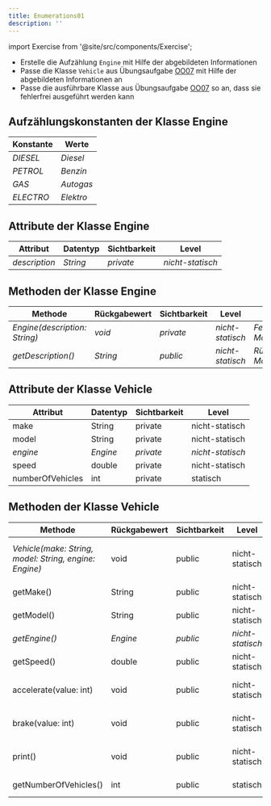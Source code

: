 ```yaml
---
title: Enumerations01
description: ''
---
```


import Exercise from '@site/src/components/Exercise';

- Erstelle die Aufzählung `Engine` mit Hilfe der abgebildeten Informationen
- Passe die Klasse `Vehicle` aus Übungsaufgabe [OO07](../oo/oo07.md) mit Hilfe
  der abgebildeten Informationen an
- Passe die ausführbare Klasse aus Übungsaufgabe [OO07](../oo/oo07.md) so an,
  dass sie fehlerfrei ausgeführt werden kann

## Aufzählungskonstanten der Klasse Engine

| Konstante | Werte     |
| --------- | --------- |
| _DIESEL_  | _Diesel_  |
| _PETROL_  | _Benzin_  |
| _GAS_     | _Autogas_ |
| _ELECTRO_ | _Elektro_ |

## Attribute der Klasse Engine

| Attribut      | Datentyp | Sichtbarkeit | Level            |
| ------------- | -------- | ------------ | ---------------- |
| _description_ | _String_ | _private_    | _nicht-statisch_ |

## Methoden der Klasse Engine

| Methode                       | Rückgabewert | Sichtbarkeit | Level            | Beschreibung                        |
| ----------------------------- | ------------ | ------------ | ---------------- | ----------------------------------- |
| _Engine(description: String)_ | _void_       | _private_    | _nicht-statisch_ | _Festlegen der Motorenbeschreibung_ |
| _getDescription()_            | _String_     | _public_     | _nicht-statisch_ | _Rückgabe der Motorenbeschreibung_  |

## Attribute der Klasse Vehicle

| Attribut         | Datentyp | Sichtbarkeit | Level            |
| ---------------- | -------- | ------------ | ---------------- |
| make             | String   | private      | nicht-statisch   |
| model            | String   | private      | nicht-statisch   |
| _engine_         | _Engine_ | _private_    | _nicht-statisch_ |
| speed            | double   | private      | nicht-statisch   |
| numberOfVehicles | int      | private      | statisch         |

## Methoden der Klasse Vehicle

| Methode                                                | Rückgabewert | Sichtbarkeit | Level            | Beschreibung                                            |
| ------------------------------------------------------ | ------------ | ------------ | ---------------- | ------------------------------------------------------- |
| _Vehicle(make: String, model: String, engine: Engine)_ | void         | public       | nicht-statisch   | _Festlegen des Herstellers, des Modells und des Motors_ |
| getMake()                                              | String       | public       | nicht-statisch   | Rückgabe des Herstellers                                |
| getModel()                                             | String       | public       | nicht-statisch   | Rückgabe des Modells                                    |
| _getEngine()_                                          | _Engine_     | _public_     | _nicht-statisch_ | _Rückgabe des Motors_                                   |
| getSpeed()                                             | double       | public       | nicht-statisch   | Rückgabe der Geschwindigkeit                            |
| accelerate(value: int)                                 | void         | public       | nicht-statisch   | Erhöhung der Geschwindigkeit um den eingehenden Wert    |
| brake(value: int)                                      | void         | public       | nicht-statisch   | Reduzierung der Geschwindigkeit um den eingehenden Wert |
| print()                                                | void         | public       | nicht-statisch   | _Ausgabe: Hersteller Modell (Motorenbeschreibung)_      |
| getNumberOfVehicles()                                  | int          | public       | statisch         | Rückgabe der Anzahl Fahrzeuge                           |

<Exercise pullRequest="34" branchSuffix="enums/01" />
